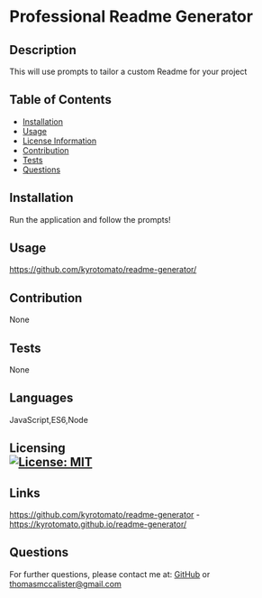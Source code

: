 
# Professional Readme Generator
## Description
This will use prompts to tailor a custom Readme for your project
## Table of Contents
- [Installation](#installation)
- [Usage](#usage)
- [License Information](#license)
- [Contribution](#contribution)
- [Tests](#tests)
- [Questions](#questions)
## Installation
Run the application and follow the prompts!
## Usage
https://github.com/kyrotomato/readme-generator/
## Contribution
None
## Tests
None
## Languages
JavaScript,ES6,Node

## Licensing <br>  [![License: MIT](https://img.shields.io/badge/License-MIT-yellow.svg)](https://opensource.org/licenses/MIT)
        

## Links
https://github.com/kyrotomato/readme-generator - 
https://kyrotomato.github.io/readme-generator/
## Questions
For further questions, please contact me at: [GitHub]('https://github.com/'kyrotomato) or thomasmccalister@gmail.com
    
